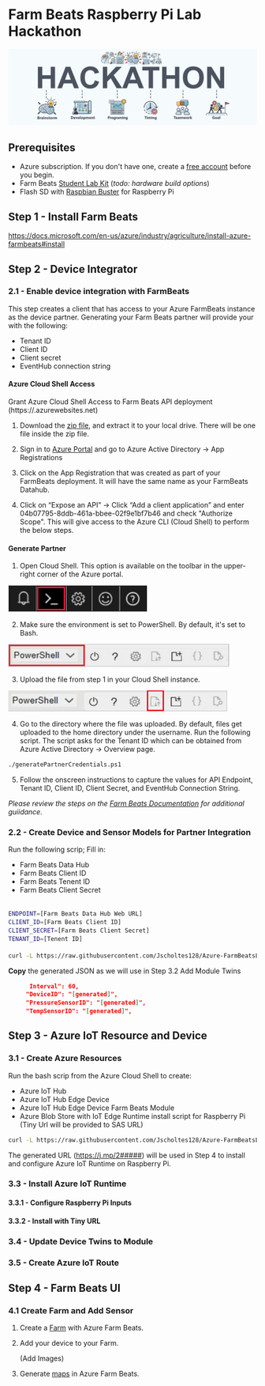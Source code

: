 # Farm Beats Raspberry Pi Lab Hackathon

![hackathon design](/images/hackathon.jpg)

## Prerequisites

- Azure subscription. If you don't have one, create a [free account](https://azure.microsoft.com/en-us/free/) before you begin.
- Farm Beats [Student Lab Kit](https://github.com/farmbeatslabs/studentkit/blob/master/Indoor-m1/Indoor_M1_Hardware_List.md) (_todo: hardware build options_)
- Flash SD with [Raspbian Buster](https://www.raspberrypi.org/downloads/raspbian/) for Raspberry Pi

## Step 1 -  Install Farm Beats

https://docs.microsoft.com/en-us/azure/industry/agriculture/install-azure-farmbeats#install

## Step 2 - Device Integrator

### 2.1 - Enable device integration with FarmBeats

This step creates a client that has access to your Azure FarmBeats instance as the device partner. Generating your Farm Beats partner will provide your with the following:

- Tenant ID
- Client ID
- Client secret
- EventHub connection string

#### Azure Cloud Shell Access

Grant Azure Cloud Shell Access to Farm Beats API deployment (https://<datahub>.azurewebsites.net)

1. Download the [zip file](https://aka.ms/farmbeatspartnerscriptv2), and extract it to your local drive. There will be one file inside the zip file.

2. Sign in to [Azure Portal](https://portal.azure.com/) and go to Azure Active Directory -> App Registrations

3. Click on the App Registration that was created as part of your FarmBeats deployment. It will have the same name as your FarmBeats Datahub.

4. Click on “Expose an API” -> Click “Add a client application” and enter 04b07795-8ddb-461a-bbee-02f9e1bf7b46 and check "Authorize Scope". This will give access to the Azure CLI (Cloud Shell) to perform the below steps.

#### Generate Partner

1. Open Cloud Shell. This option is available on the toolbar in the upper-right corner of the Azure portal.

![cloud shell bar](/images/navigation-bar-1.png)

2. Make sure the environment is set to PowerShell. By default, it's set to Bash.

![cloud shell bar](/images/power-shell-new-1.png)

3. Upload the file from step 1 in your Cloud Shell instance.

![cloud shell bar](/images/power-shell-two-1.png)

4. Go to the directory where the file was uploaded. By default, files get uploaded to the home directory under the username.
Run the following script. The script asks for the Tenant ID which can be obtained from Azure Active Directory -> Overview page.

```bash
./generatePartnerCredentials.ps1
```

5. Follow the onscreen instructions to capture the values for API Endpoint, Tenant ID, Client ID, Client Secret, and EventHub Connection String.

_Please review the steps on the [Farm Beats Documentation](https://docs.microsoft.com/en-us/azure/industry/agriculture/get-sensor-data-from-sensor-partner#enable-device-integration-with-farmbeats) for additional guiidance._
 
### 2.2 - Create Device and Sensor Models for Partner Integration

Run the following scrip; Fill in:
- Farm Beats Data Hub
- Farm Beats Client ID
- Farm Beats Tenent ID
- Farm Beats Client Secret

```bash

ENDPOINT=[Farm Beats Data Hub Web URL]
CLIENT_ID=[Farm Beats Client ID]
CLIENT_SECRET=[Farm Beats Client Secret]
TENANT_ID=[Tenent ID]

curl -L https://raw.githubusercontent.com/Jscholtes128/Azure-FarmBeatsLabModule/master/Set-Up/registerdevice.sh | bash -s $ENDPOINT $CLIENT_ID $CLIENT_SECRET $TENANT_ID

```

__Copy__ the generated JSON as we will use in Step 3.2 Add Module Twins

```json
      Interval": 60,
     "DeviceID": "[generated]",
     "PressureSensorID": "[generated]",
     "TempSensorID": "[generated]",
```

## Step 3 - Azure IoT Resource and Device

### 3.1 - Create Azure Resources

Run the bash scrip from the Azure Cloud Shell to create:

- Azure IoT Hub
- Azure IoT Hub Edge Device
- Azure IoT Hub Edge Device Farm Beats Module
- Azure Blob Store with IoT Edge Runtime install script for Raspberry Pi (Tiny Url will be provided to SAS URL)

```bash
curl -L https://raw.githubusercontent.com/Jscholtes128/Azure-FarmBeatsLabModule/master/Set-Up/resource_set_up.sh | bash

```

The generated URL (https://j.mp/2#####) will be used in Step 4 to install and configure Azure IoT Runtime on Raspberry Pi.

### 3.3 - Install Azure IoT Runtime

#### 3.3.1 - Configure Raspberry Pi Inputs

#### 3.3.2 - Install with Tiny URL

### 3.4 - Update Device Twins to Module

### 3.5 - Create Azure IoT Route

## Step 4 - Farm Beats UI

### 4.1 Create Farm and Add Sensor

 1. Create a [Farm](https://docs.microsoft.com/en-us/azure/industry/agriculture/manage-farms-in-azure-farmbeats) with Azure Farm Beats.

 2. Add your device to your Farm.

      (Add Images)

 3. Generate [maps](https://docs.microsoft.com/en-us/azure/industry/agriculture/generate-maps-in-azure-farmbeats) in Azure Farm Beats.